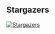 ## Stargazers

[![Stargazers](https://starchart.cc/stacksjs/bun-router.svg?variant=adaptive)](https://starchart.cc/stacksjs/bun-router)
